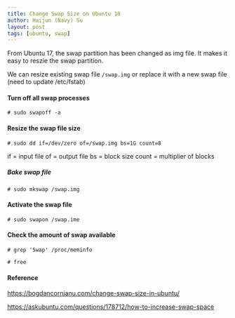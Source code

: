 ```yaml
---
title: Change Swap Size on Ubuntu 18
author: Haijun (Navy) Su
layout: post
tags: [ubuntu, swap]
---
```


From Ubuntu 17, the swap partition has been changed as img file. It makes it easy to reszie the swap partition.

We can resize existing swap file `/swap.img` or replace it with a new swap file (need to update /etc/fstab)

#### Turn off all swap processes

```
# sudo swapoff -a
```

#### Resize the swap file size

```
# sudo dd if=/dev/zero of=/swap.img bs=1G count=8
```
if = input file
of = output file
bs = block size
count = multiplier of blocks

##### Bake swap file

```
# sudo mkswap /swap.img
```

#### Activate the swap file

```
# sudo swapon /swap.ime
```

#### Check the amount of swap available

```
# grep 'Swap' /proc/meminfo

# free
```


#### Reference
<https://bogdancornianu.com/change-swap-size-in-ubuntu/>

<https://askubuntu.com/questions/178712/how-to-increase-swap-space>
